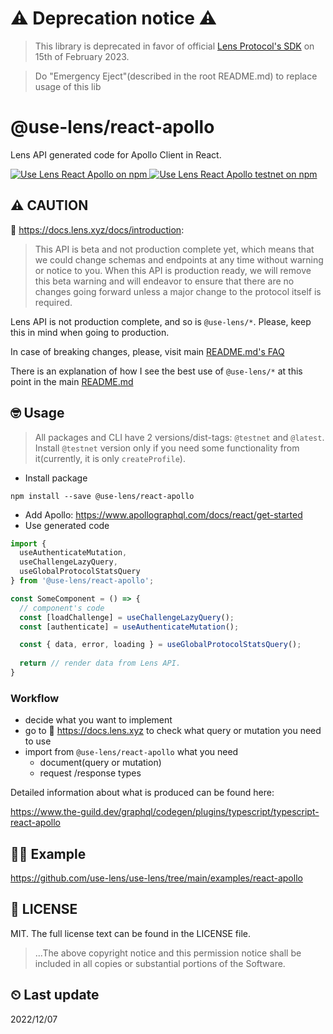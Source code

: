 # ⚠️ Deprecation notice ⚠️
> This library is deprecated in favor of official [Lens Protocol's SDK](https://github.com/lens-protocol/lens-sdk) on 15th of February 2023.

> Do "Emergency Eject"(described in the root README.md) to replace usage of this lib

# @use-lens/react-apollo
Lens API generated code for Apollo Client in React.

<a href="https://www.npmjs.com/package/@use-lens/react-apollo" target="_blank" rel="noopener noreferrer">
  <img src="https://img.shields.io/npm/v/@use-lens/react-apollo/latest?color=limegreen&label=%40use-lens%2Freact-apollo&logo=Use%20Lens%20React%20Apollo%20on%20npm" alt="Use Lens React Apollo on npm"/>
</a>
<a href="https://www.npmjs.com/package/@use-lens/react-apollo" target="_blank" rel="noopener noreferrer">
  <img src="https://img.shields.io/npm/v/@use-lens/react-apollo/testnet?color=yellow&label=%40use-lens%2Freact-apollo&logo=Use%20Lens%20React%20Apollo%20testnet%20on%20npm" alt="Use Lens React Apollo testnet on npm"/>
</a>

## ⚠️ CAUTION
🌿 https://docs.lens.xyz/docs/introduction:
> This API is beta and not production complete yet, which means that we could change schemas and endpoints at any time without warning or notice to you. When this API is production ready, we will remove this beta warning and will endeavor to ensure that there are no changes going forward unless a major change to the protocol itself is required.

Lens API is not production complete, and so is `@use-lens/*`. Please, keep this in mind when going to production.

In case of breaking changes, please, visit main [README.md's FAQ](https://github.com/use-lens/use-lens#%EF%B8%8F-faq)

There is an explanation of how I see the best use of `@use-lens/*` at this point in the main [README.md](https://github.com/use-lens/use-lens#-usage)

## 🤓 Usage
> All packages and CLI have 2 versions/dist-tags: `@testnet` and `@latest`.
> Install `@testnet` version only if you need some functionality from it(currently, it is only `createProfile`).

- Install package
```
npm install --save @use-lens/react-apollo
```
- Add Apollo: https://www.apollographql.com/docs/react/get-started
- Use generated code

```typescript jsx
import {
  useAuthenticateMutation,
  useChallengeLazyQuery,
  useGlobalProtocolStatsQuery
} from '@use-lens/react-apollo';

const SomeComponent = () => {
  // component's code
  const [loadChallenge] = useChallengeLazyQuery();
  const [authenticate] = useAuthenticateMutation();

  const { data, error, loading } = useGlobalProtocolStatsQuery();
  
  return // render data from Lens API.
}
```

### Workflow
- decide what you want to implement
- go to 🌿 https://docs.lens.xyz to check what query or mutation you need to use
- import from `@use-lens/react-apollo` what you need
  - document(query or mutation)
  - request /response types

Detailed information about what is produced can be found here:

https://www.the-guild.dev/graphql/codegen/plugins/typescript/typescript-react-apollo

## 👨‍🏫 Example
https://github.com/use-lens/use-lens/tree/main/examples/react-apollo

## 🔎 LICENSE
MIT. The full license text can be found in the LICENSE file.

> ...The above copyright notice and this permission notice shall be included in all
copies or substantial portions of the Software.

## ⏲ Last update
2022/12/07